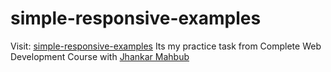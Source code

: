 # simple-responsive-examples
Visit:   <a href="https://proazad.github.io/simple-responsive-collage/" target="_blank">simple-responsive-examples</a>
Its my practice task from Complete Web Development Course with <a href="https://www.facebook.com/jhankarmahbubshow">Jhankar Mahbub</a>
